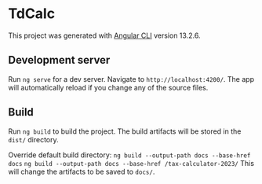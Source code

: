 # TdCalc

This project was generated with [Angular CLI](https://github.com/angular/angular-cli) version 13.2.6.

## Development server

Run `ng serve` for a dev server. Navigate to `http://localhost:4200/`. The app will automatically reload if you change any of the source files.

## Build

Run `ng build` to build the project. The build artifacts will be stored in the `dist/` directory.

Override default build directory:
`ng build --output-path docs --base-href docs`
`ng build --output-path docs --base-href /tax-calculator-2023/`
This will change the artifacts to be saved to `docs/`.


